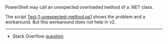 
PowerShell may call an unexpected overloaded method of a .NET class.

The script [Test-1-unexpected-method.ps1](Test-1-unexpected-method.ps1) shows the problem and a workaround.
But this workaround does not help in v2.

---

- Stack Overflow [question](http://stackoverflow.com/q/13084176/323582)
